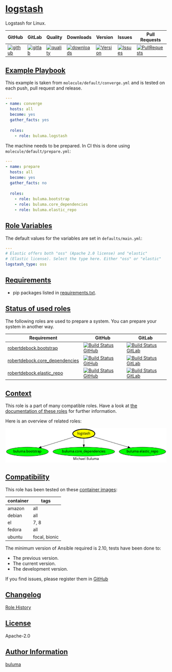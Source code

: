 # [logstash](#logstash)

Logstash for Linux.

|GitHub|GitLab|Quality|Downloads|Version|Issues|Pull Requests|
|------|------|-------|---------|-------|------|-------------|
|[![github](https://github.com/buluma/ansible-role-logstash/workflows/Ansible%20Molecule/badge.svg)](https://github.com/buluma/ansible-role-logstash/actions)|[![gitlab](https://gitlab.com/buluma/ansible-role-logstash/badges/master/pipeline.svg)](https://gitlab.com/buluma/ansible-role-logstash)|[![quality](https://img.shields.io/ansible/quality/54974)](https://galaxy.ansible.com/buluma/logstash)|[![downloads](https://img.shields.io/ansible/role/d/54974)](https://galaxy.ansible.com/buluma/logstash)|[![Version](https://img.shields.io/github/release/buluma/ansible-role-logstash.svg)](https://github.com/buluma/ansible-role-logstash/releases/)|[![Issues](https://img.shields.io/github/issues/buluma/ansible-role-logstash.svg)](https://github.com/buluma/ansible-role-logstash/issues/)|[![PullRequests](https://img.shields.io/github/issues-pr-closed-raw/buluma/ansible-role-logstash.svg)](https://github.com/buluma/ansible-role-logstash/pulls/)|

## [Example Playbook](#example-playbook)

This example is taken from `molecule/default/converge.yml` and is tested on each push, pull request and release.
```yaml
---
- name: converge
  hosts: all
  become: yes
  gather_facts: yes

  roles:
    - role: buluma.logstash
```

The machine needs to be prepared. In CI this is done using `molecule/default/prepare.yml`:
```yaml
---
- name: prepare
  hosts: all
  become: yes
  gather_facts: no

  roles:
    - role: buluma.bootstrap
    - role: buluma.core_dependencies
    - role: buluma.elastic_repo
```


## [Role Variables](#role-variables)

The default values for the variables are set in `defaults/main.yml`:
```yaml
---
# Elastic offers both "oss" (Apache 2.0 license) and "elastic"
# (Elastic license). Select the type here. Either "oss" or "elastic"
logstash_type: oss
```

## [Requirements](#requirements)

- pip packages listed in [requirements.txt](https://github.com/buluma/ansible-role-logstash/blob/main/requirements.txt).

## [Status of used roles](#status-of-requirements)

The following roles are used to prepare a system. You can prepare your system in another way.

| Requirement | GitHub | GitLab |
|-------------|--------|--------|
|[robertdebock.bootstrap](https://galaxy.ansible.com/buluma/robertdebock.bootstrap)|[![Build Status GitHub](https://github.com/buluma/robertdebock.bootstrap/workflows/Ansible%20Molecule/badge.svg)](https://github.com/buluma/robertdebock.bootstrap/actions)|[![Build Status GitLab ](https://gitlab.com/buluma/robertdebock.bootstrap/badges/master/pipeline.svg)](https://gitlab.com/buluma/robertdebock.bootstrap)|
|[robertdebock.core_dependencies](https://galaxy.ansible.com/buluma/robertdebock.core_dependencies)|[![Build Status GitHub](https://github.com/buluma/robertdebock.core_dependencies/workflows/Ansible%20Molecule/badge.svg)](https://github.com/buluma/robertdebock.core_dependencies/actions)|[![Build Status GitLab ](https://gitlab.com/buluma/robertdebock.core_dependencies/badges/master/pipeline.svg)](https://gitlab.com/buluma/robertdebock.core_dependencies)|
|[robertdebock.elastic_repo](https://galaxy.ansible.com/buluma/robertdebock.elastic_repo)|[![Build Status GitHub](https://github.com/buluma/robertdebock.elastic_repo/workflows/Ansible%20Molecule/badge.svg)](https://github.com/buluma/robertdebock.elastic_repo/actions)|[![Build Status GitLab ](https://gitlab.com/buluma/robertdebock.elastic_repo/badges/master/pipeline.svg)](https://gitlab.com/buluma/robertdebock.elastic_repo)|

## [Context](#context)

This role is a part of many compatible roles. Have a look at [the documentation of these roles](https://buluma.github.io/) for further information.

Here is an overview of related roles:

![dependencies](https://raw.githubusercontent.com/buluma/ansible-role-logstash/png/requirements.png "Dependencies")

## [Compatibility](#compatibility)

This role has been tested on these [container images](https://hub.docker.com/u/buluma):

|container|tags|
|---------|----|
|amazon|all|
|debian|all|
|el|7, 8|
|fedora|all|
|ubuntu|focal, bionic|

The minimum version of Ansible required is 2.10, tests have been done to:

- The previous version.
- The current version.
- The development version.



If you find issues, please register them in [GitHub](https://github.com/buluma/ansible-role-logstash/issues)

## [Changelog](#changelog)

[Role History](https://github.com/buluma/ansible-role-logstash/blob/master/CHANGELOG.md)

## [License](#license)

Apache-2.0

## [Author Information](#author-information)

[buluma](https://buluma.github.io/)
